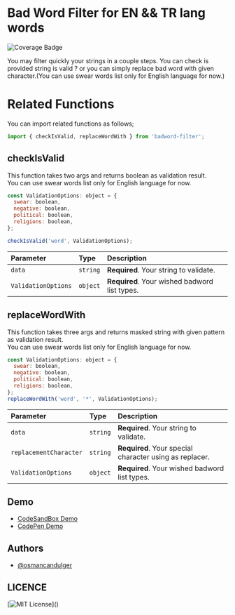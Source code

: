 # Bad Word Filter for EN && TR lang words

![Coverage Badge](https://img.shields.io/endpoint?url=https://gist.githubusercontent.com/osmancandulger/bdfb7916de152ee25cd78a35bdc9098e/raw/badword-filter__heads_main.json) <br>

You may filter quickly your strings in a couple steps. You can check is provided string is valid ? or you can simply replace bad word with given character.(You can use swear words list only for English language for now.)

# Related Functions

You can import related functions as follows;

```javascript
import { checkIsValid, replaceWordWith } from 'badword-filter';
```

## checkIsValid

This function takes two args and returns boolean as validation result. <br>
You can use swear words list only for English language for now.

```javascript
const ValidationOptions: object = {
  swear: boolean,
  negative: boolean,
  political: boolean,
  religions: boolean,
};

checkIsValid('word', ValidationOptions);
```

| Parameter           | Type     | Description                                   |
| :------------------ | :------- | :-------------------------------------------- |
| `data`              | `string` | **Required**. Your string to validate.        |
| `ValidationOptions` | `object` | **Required**. Your wished badword list types. |

## replaceWordWith

This function takes three args and returns masked string with given pattern as validation result. <br>
You can use swear words list only for English language for now.

```javascript
const ValidationOptions: object = {
  swear: boolean,
  negative: boolean,
  political: boolean,
  religions: boolean,
};
replaceWordWith('word', '*', ValidationOptions);
```

| Parameter              | Type     | Description                                             |
| :--------------------- | :------- | :------------------------------------------------------ |
| `data`                 | `string` | **Required**. Your string to validate.                  |
| `replacementCharacter` | `string` | **Required**. Your special character using as replacer. |
| `ValidationOptions`    | `object` | **Required**. Your wished badword list types.           |

## Demo

- [CodeSandBox Demo](https://codesandbox.io/s/badword-filter-demo-sxtz6?file=/src/App.vue)
- [CodePen Demo](https://codepen.io/osmancandulger/pen/wvqXKdz)

## Authors

- [@osmancandulger](https://www.github.com/osmancandulger)

## LICENCE

[![MIT License](https://img.shields.io/apm/l/atomic-design-ui.svg?)]()
